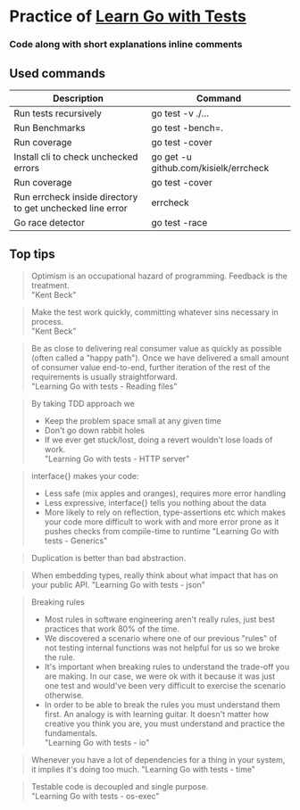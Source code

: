 # Practice of [Learn Go with Tests](https://quii.gitbook.io/learn-go-with-tests/)

### Code along with short explanations inline comments

## Used commands

| Description                                               | Command                               |
| --------------------------------------------------------- | ------------------------------------- |
| Run tests recursively                                     | go test -v ./...                      |
| Run Benchmarks                                            | go test -bench=.                      |
| Run coverage                                              | go test -cover                        |
| Install cli to check unchecked errors                     | go get -u github.com/kisielk/errcheck |
| Run coverage                                              | go test -cover                        |
| Run errcheck inside directory to get unchecked line error | errcheck                              |
| Go race detector                                          | go test -race                         |

## Top tips

> Optimism is an occupational hazard of programming. Feedback is the treatment.  
> "Kent Beck"

> Make the test work quickly, committing whatever sins necessary in process.  
> "Kent Beck"

> Be as close to delivering real consumer value as quickly as possible (often called a "happy path"). Once we have delivered a small amount of consumer value end-to-end, further iteration of the rest of the requirements is usually straightforward.  
> "Learning Go with tests - Reading files"

> By taking TDD approach we
>
> - Keep the problem space small at any given time
> - Don't go down rabbit holes
> - If we ever get stuck/lost, doing a revert wouldn't lose loads of work.  
>   "Learning Go with tests - HTTP server"

> interface{} makes your code:
>
> - Less safe (mix apples and oranges), requires more error handling
> - Less expressive, interface{} tells you nothing about the data
> - More likely to rely on reflection, type-assertions etc which makes your code more difficult to work with and more error prone as it pushes checks from compile-time to runtime
>   "Learning Go with tests - Generics"

> Duplication is better than bad abstraction.

> When embedding types, really think about what impact that has on your public API.
> "Learning Go with tests - json"

> Breaking rules
>
> - Most rules in software engineering aren't really rules, just best practices that work 80% of the time.
> - We discovered a scenario where one of our previous "rules" of not testing internal functions was not helpful for us so we broke the rule.
> - It's important when breaking rules to understand the trade-off you are making. In our case, we were ok with it because it was just one test and would've been very difficult to exercise the scenario otherwise.
> - In order to be able to break the rules you must understand them first. An analogy is with learning guitar. It doesn't matter how creative you think you are, you must understand and practice the fundamentals.  
>   "Learning Go with tests - io"

> Whenever you have a lot of dependencies for a thing in your system, it implies it's doing too much.
> "Learning Go with tests - time"

> Testable code is decoupled and single purpose.  
> "Learning Go with tests - os-exec"
